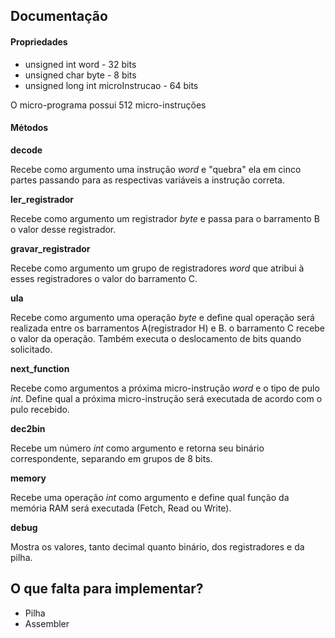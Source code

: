 ## Documentação

#### Propriedades

* unsigned int word - 32 bits
* unsigned char byte - 8 bits
* unsigned long int microInstrucao - 64 bits

O micro-programa possui 512 micro-instruções

#### Métodos

**decode**

Recebe como argumento uma instrução *word* e "quebra" ela em cinco partes passando para as respectivas variáveis a instrução correta.

**ler_registrador**

Recebe como argumento um registrador *byte* e passa para o barramento B o valor desse registrador.

**gravar_registrador**

Recebe como argumento um grupo de registradores *word* que atribui à esses registradores o valor do barramento C.

**ula**

Recebe como argumento uma operação *byte* e define qual operação será realizada entre os barramentos A(registrador H) e B. o barramento C recebe o valor da operação. Também executa o deslocamento de bits quando solicitado.

**next_function**

Recebe como argumentos a próxima micro-instrução *word* e o tipo de pulo *int*. Define qual a próxima micro-instrução será executada de acordo com o pulo recebido.

**dec2bin**

Recebe um número *int* como argumento e retorna seu binário correspondente, separando em grupos de 8 bits.

**memory**

Recebe uma operação *int* como argumento e define qual função da memória RAM será executada (Fetch, Read ou Write).

**debug**

Mostra os valores, tanto decimal quanto binário, dos registradores e da pilha.


## O que falta para implementar?
 	 
* Pilha
* Assembler
